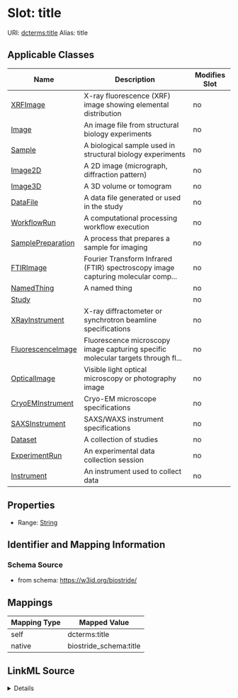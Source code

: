 

# Slot: title 



URI: [dcterms:title](http://purl.org/dc/terms/title)
Alias: title

<!-- no inheritance hierarchy -->





## Applicable Classes

| Name | Description | Modifies Slot |
| --- | --- | --- |
| [XRFImage](XRFImage.md) | X-ray fluorescence (XRF) image showing elemental distribution |  no  |
| [Image](Image.md) | An image file from structural biology experiments |  no  |
| [Sample](Sample.md) | A biological sample used in structural biology experiments |  no  |
| [Image2D](Image2D.md) | A 2D image (micrograph, diffraction pattern) |  no  |
| [Image3D](Image3D.md) | A 3D volume or tomogram |  no  |
| [DataFile](DataFile.md) | A data file generated or used in the study |  no  |
| [WorkflowRun](WorkflowRun.md) | A computational processing workflow execution |  no  |
| [SamplePreparation](SamplePreparation.md) | A process that prepares a sample for imaging |  no  |
| [FTIRImage](FTIRImage.md) | Fourier Transform Infrared (FTIR) spectroscopy image capturing molecular comp... |  no  |
| [NamedThing](NamedThing.md) | A named thing |  no  |
| [Study](Study.md) |  |  no  |
| [XRayInstrument](XRayInstrument.md) | X-ray diffractometer or synchrotron beamline specifications |  no  |
| [FluorescenceImage](FluorescenceImage.md) | Fluorescence microscopy image capturing specific molecular targets through fl... |  no  |
| [OpticalImage](OpticalImage.md) | Visible light optical microscopy or photography image |  no  |
| [CryoEMInstrument](CryoEMInstrument.md) | Cryo-EM microscope specifications |  no  |
| [SAXSInstrument](SAXSInstrument.md) | SAXS/WAXS instrument specifications |  no  |
| [Dataset](Dataset.md) | A collection of studies |  no  |
| [ExperimentRun](ExperimentRun.md) | An experimental data collection session |  no  |
| [Instrument](Instrument.md) | An instrument used to collect data |  no  |






## Properties

* Range: [String](String.md)




## Identifier and Mapping Information






### Schema Source


* from schema: https://w3id.org/biostride/




## Mappings

| Mapping Type | Mapped Value |
| ---  | ---  |
| self | dcterms:title |
| native | biostride_schema:title |




## LinkML Source

<details>
```yaml
name: title
from_schema: https://w3id.org/biostride/
rank: 1000
slot_uri: dcterms:title
alias: title
owner: NamedThing
domain_of:
- NamedThing
range: string

```
</details>